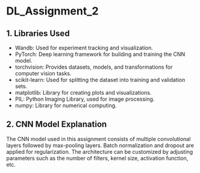 # DL_Assignment_2
## 1. Libraries Used
- Wandb: Used for experiment tracking and visualization.
- PyTorch: Deep learning framework for building and training the CNN model.
- torchvision: Provides datasets, models, and transformations for computer vision tasks.
- scikit-learn: Used for splitting the dataset into training and validation sets.
- matplotlib: Library for creating plots and visualizations.
- PIL: Python Imaging Library, used for image processing.
- numpy: Library for numerical computing.

## 2. CNN Model Explanation
The CNN model used in this assignment consists of multiple convolutional layers followed by max-pooling layers. Batch normalization and dropout are applied for regularization. The architecture can be customized by adjusting parameters such as the number of filters, kernel size, activation function, etc.


